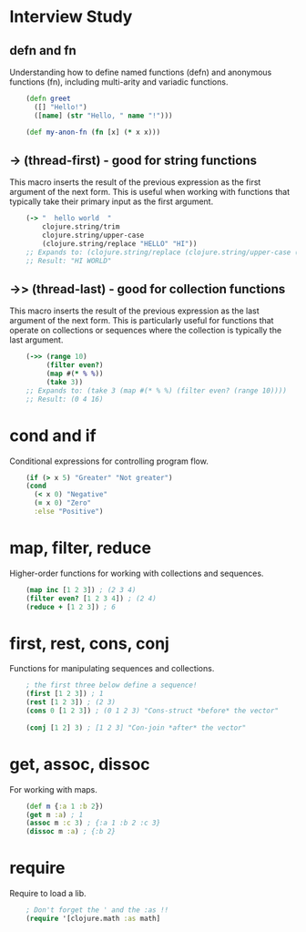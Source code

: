 # Interview Study


## defn and fn
Understanding how to define named functions (defn) and anonymous functions (fn), including multi-arity and variadic functions.

```clojure
    (defn greet
      ([] "Hello!")
      ([name] (str "Hello, " name "!")))

    (def my-anon-fn (fn [x] (* x x)))
```

## -> (thread-first) - good for string functions
 This macro inserts the result of the previous expression as the first argument of the next form. This is useful when working with functions that typically take their primary input as the first argument.

```clojure
    (-> "  hello world  "
        clojure.string/trim
        clojure.string/upper-case
        (clojure.string/replace "HELLO" "HI"))
    ;; Expands to: (clojure.string/replace (clojure.string/upper-case (clojure.string/trim "  hello world  ")) "HELLO" "HI")
    ;; Result: "HI WORLD"
```

## ->> (thread-last) - good for collection functions
 This macro inserts the result of the previous expression as the last argument of the next form. This is particularly useful for functions that operate on collections or sequences where the collection is typically the last argument. 

```clojure
    (->> (range 10)
         (filter even?)
         (map #(* % %))
         (take 3))
    ;; Expands to: (take 3 (map #(* % %) (filter even? (range 10))))
    ;; Result: (0 4 16)
```

# cond and if
Conditional expressions for controlling program flow.

```clojure
    (if (> x 5) "Greater" "Not greater")
    (cond
      (< x 0) "Negative"
      (= x 0) "Zero"
      :else "Positive")
```
# map, filter, reduce
Higher-order functions for working with collections and sequences.

```clojure
    (map inc [1 2 3]) ; (2 3 4)
    (filter even? [1 2 3 4]) ; (2 4)
    (reduce + [1 2 3]) ; 6
```

# first, rest, cons, conj
Functions for manipulating sequences and collections.

```clojure
    ; the first three below define a sequence!
    (first [1 2 3]) ; 1
    (rest [1 2 3]) ; (2 3)
    (cons 0 [1 2 3]) ; (0 1 2 3) "Cons-struct *before* the vector"
    
    (conj [1 2] 3) ; [1 2 3] "Con-join *after* the vector"
```

# get, assoc, dissoc
For working with maps.
```clojure
    (def m {:a 1 :b 2})
    (get m :a) ; 1
    (assoc m :c 3) ; {:a 1 :b 2 :c 3}
    (dissoc m :a) ; {:b 2}
```

# require
Require to load a lib.
```clojure
    ; Don't forget the ' and the :as !!
    (require '[clojure.math :as math]
```
